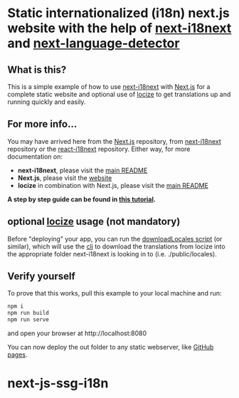 # Static internationalized (i18n) next.js website with the help of [next-i18next](https://github.com/i18next/next-i18next) and [next-language-detector](https://github.com/i18next/next-language-detector)

## What is this?

This is a simple example of how to use [next-i18next](https://github.com/i18next/next-i18next) with [Next.js](https://github.com/zeit/next.js) for a complete static website and optional use of [locize](https://locize.com) to get translations up and running quickly and easily.

## For more info...

You may have arrived here from the [Next.js](https://github.com/zeit/next.js) repository, from [next-i18next](https://github.com/i18next/next-i18next) repository or the [react-i18next](https://github.com/i18next/react-i18next/) repository. Either way, for more documentation on:

- **next-i18next**, please visit the [main README](https://github.com/i18next/next-i18next)
- **Next.js**, please visit the [website](https://nextjs.org/)
- **locize** in combination with Next.js, please visit the [main README](https://github.com/locize/next-i18next-locize)

**A step by step guide can be found in [this tutorial](https://locize.com/blog/next-i18n-static/).**

## optional [locize](https://locize.com) usage (not mandatory)

Before "deploying" your app, you can run the [downloadLocales script](https://github.com/i18next/next-language-detector/blob/main/examples/basic/package.json#L15) (or similar), which will use the [cli](https://github.com/locize/locize-cli) to download the translations from locize into the appropriate folder next-i18next is looking in to (i.e. ./public/locales).


## Verify yourself

To prove that this works, pull this example to your local machine and run:

```sh
npm i
npm run build
npm run serve
```

and open your browser at http://localhost:8080

You can now deploy the out folder to any static webserver, like [GitHub pages](https://pages.github.com).
# next-js-ssg-i18n
